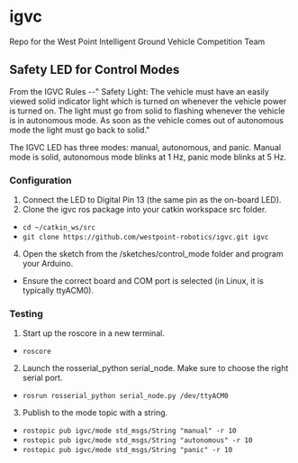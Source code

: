 # igvc
Repo for the West Point Intelligent Ground Vehicle Competition Team

## Safety LED for Control Modes

From the IGVC Rules --" Safety Light: The vehicle must have an easily viewed solid indicator light which is turned on whenever the vehicle power is turned on. The light must go from solid to flashing whenever the vehicle is in autonomous mode. As soon as the vehicle comes out of autonomous mode the light must go back to solid."

The IGVC LED has three modes: manual, autonomous, and panic.  Manual mode is solid, autonomous mode blinks at 1 Hz, panic mode blinks at 5 Hz.

### Configuration

1. Connect the LED to Digital Pin 13 (the same pin as the on-board LED).
2. Clone the igvc ros package into your catkin workspace src folder.
 - `cd ~/catkin_ws/src`
 - `git clone https://github.com/westpoint-robotics/igvc.git igvc`
4. Open the sketch from the /sketches/control_mode folder and program your Arduino.
 - Ensure the correct board and COM port is selected (in Linux, it is typically ttyACM0).

### Testing

1. Start up the roscore in a new terminal.
 - `roscore`
2. Launch the rosserial_python serial_node. Make sure to choose the right serial port.
 - `rosrun rosserial_python serial_node.py /dev/ttyACM0`
3. Publish to the mode topic with a string.
 - `rostopic pub igvc/mode std_msgs/String "manual" -r 10`
 - `rostopic pub igvc/mode std_msgs/String "autonomous" -r 10`
 - `rostopic pub igvc/mode std_msgs/String "panic" -r 10`
